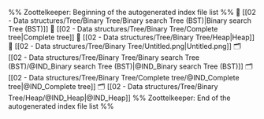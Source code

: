 %% Zoottelkeeper: Beginning of the autogenerated index file list  %%
📄 [[02 - Data structures/Tree/Binary Tree/Binary search Tree (BST)|Binary search Tree (BST)]]
📄 [[02 - Data structures/Tree/Binary Tree/Complete tree|Complete tree]]
📄 [[02 - Data structures/Tree/Binary Tree/Heap|Heap]]
📄 [[02 - Data structures/Tree/Binary Tree/Untitled.png|Untitled.png]]
🗂️ [[02 - Data structures/Tree/Binary Tree/Binary search Tree (BST)/@IND_Binary search Tree (BST)|@IND_Binary search Tree (BST)]]
🗂️ [[02 - Data structures/Tree/Binary Tree/Complete tree/@IND_Complete tree|@IND_Complete tree]]
🗂️ [[02 - Data structures/Tree/Binary Tree/Heap/@IND_Heap|@IND_Heap]]
%% Zoottelkeeper: End of the autogenerated index file list  %%
